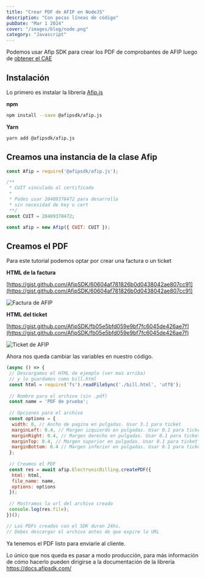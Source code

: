 ```yaml
---
title: "Crear PDF de AFIP en NodeJS"
description: "Con pocas líneas de código"
pubDate: "Mar 1 2024"
cover: "/images/blog/node.png"
category: "Javascript"
---
```


Podemos usar Afip SDK para crear los PDF de comprobantes de AFIP luego de [obtener el CAE](/blog/crear-factura-electronica-de-afip-en-nodejs/)

## Instalación

Lo primero es instalar la librería [Afip.js](https://github.com/AfipSDK/afip.js)

**npm**

```bash
npm install --save @afipsdk/afip.js
```

**Yarn**

```bash
yarn add @afipsdk/afip.js
```

## Creamos una instancia de la clase Afip

```js
const Afip = require('@afipsdk/afip.js');

/**
 * CUIT vinculado al certificado
 *
 * Podes usar 20409378472 para desarrollo
 * sin necesidad de key o cert
 **/
const CUIT = 20409378472; 

const afip = new Afip({ CUIT: CUIT });
```

## Creamos el PDF

Para este tutorial podemos optar por crear una factura o un ticket

**HTML de la factura**

[https://gist.github.com/AfipSDK/60604af781826b0d0438042ae807cc91](https://gist.github.com/AfipSDK/60604af781826b0d0438042ae807cc91)


![Factura de AFIP](/images/blog/invoice.png)


**HTML del ticket**

[https://gist.github.com/AfipSDK/fb05e5bfd059e9bf7fc6045de426ae7f](https://gist.github.com/AfipSDK/fb05e5bfd059e9bf7fc6045de426ae7f)


![Ticket de AFIP](/images/blog/ticket.png)


Ahora nos queda cambiar las variables en nuestro código.

```js
(async () => {
 // Descargamos el HTML de ejemplo (ver mas arriba)
 // y lo guardamos como bill.html
 const html = require('fs').readFileSync('./bill.html', 'utf8');
 
 // Nombre para el archivo (sin .pdf)
 const name = 'PDF de prueba';
 
 // Opciones para el archivo
 const options = {
  width: 8, // Ancho de pagina en pulgadas. Usar 3.1 para ticket
  marginLeft: 0.4, // Margen izquierdo en pulgadas. Usar 0.1 para ticket 
  marginRight: 0.4, // Margen derecho en pulgadas. Usar 0.1 para ticket 
  marginTop: 0.4, // Margen superior en pulgadas. Usar 0.1 para ticket 
  marginBottom: 0.4 // Margen inferior en pulgadas. Usar 0.1 para ticket 
 };
 
 // Creamos el PDF
 const res = await afip.ElectronicBilling.createPDF({
  html: html,
  file_name: name,
  options: options
 });
 
 // Mostramos la url del archivo creado
 console.log(res.file);
})();

// Los PDFs creados con el SDK duran 24hs. 
// Debes descargar el archivo antes de que expire la URL
```

Ya tenemos el PDF listo para enviarle al cliente.

Lo único que nos queda es pasar a modo producción, para más información de cómo hacerlo pueden dirigirse a la documentación de la librería https://docs.afipsdk.com/
